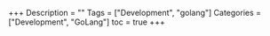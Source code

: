 +++
Description = ""
Tags = ["Development", "golang"]
Categories = ["Development", "GoLang"]
toc = true
+++